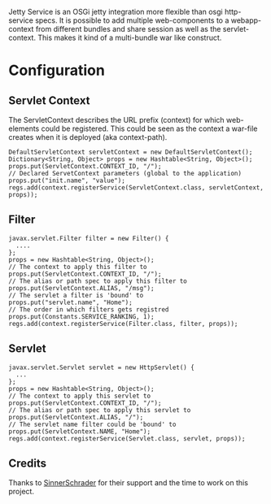 Jetty Service is an OSGi jetty integration more flexible than osgi http-service
specs. It is possible to add multiple web-components to a webapp-context from
different bundles and share session as well as the servlet-context.
This makes it kind of a multi-bundle war like construct.

Configuration
=============

Servlet Context
---------------

The ServletContext describes the URL prefix (context) for which web-elements
could be registered.
This could be seen as the context a war-file creates when it is 
deployed (aka context-path).

    DefaultServletContext servletContext = new DefaultServletContext();
    Dictionary<String, Object> props = new Hashtable<String, Object>();
    props.put(ServletContext.CONTEXT_ID, "/");
    // Declared ServetContext parameters (global to the application)
    props.put("init.name", "value");
    regs.add(context.registerService(ServletContext.class, servletContext, props));

Filter
------

    javax.servlet.Filter filter = new Filter() {
      ....
    };
    props = new Hashtable<String, Object>();
    // The context to apply this filter to
    props.put(ServletContext.CONTEXT_ID, "/");
    // The alias or path spec to apply this filter to
    props.put(ServletContext.ALIAS, "/msg");
    // The servlet a filter is 'bound' to
    props.put("servlet.name", "Home");
    // The order in which filters gets registred
    props.put(Constants.SERVICE_RANKING, 1);
    regs.add(context.registerService(Filter.class, filter, props));

Servlet
-------

    javax.servlet.Servlet servlet = new HttpServlet() {
      ...
    };
    props = new Hashtable<String, Object>();
    // The context to apply this servlet to
    props.put(ServletContext.CONTEXT_ID, "/");
    // The alias or path spec to apply this servlet to
    props.put(ServletContext.ALIAS, "/");
    // The servlet name filter could be 'bound' to
    props.put(ServletContext.NAME, "Home");
    regs.add(context.registerService(Servlet.class, servlet, props));

Credits
-------

Thanks to [SinnerSchrader](http://www.sinnerschrader.com/) for their support
and the time to work on this project.
